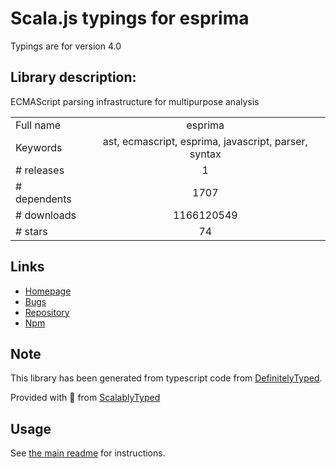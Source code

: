 
# Scala.js typings for esprima

Typings are for version 4.0

## Library description:
ECMAScript parsing infrastructure for multipurpose analysis

|                    |                 |
| ------------------ | :-------------: |
| Full name          | esprima |
| Keywords           | ast, ecmascript, esprima, javascript, parser, syntax |
| # releases         | 1 |
| # dependents       | 1707 |
| # downloads        | 1166120549 |
| # stars            | 74 |

## Links
- [Homepage](http://esprima.org)
- [Bugs](https://github.com/jquery/esprima/issues)
- [Repository](https://github.com/jquery/esprima)
- [Npm](https://www.npmjs.com/package/esprima)
    


## Note
This library has been generated from typescript code from [DefinitelyTyped](https://definitelytyped.org).

Provided with :purple_heart: from [ScalablyTyped](https://github.com/oyvindberg/ScalablyTyped)

## Usage
See [the main readme](../../readme.md) for instructions.


